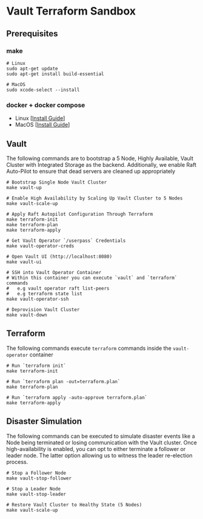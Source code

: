 # Vault Terraform Sandbox

## Prerequisites

### make

```
# Linux
sudo apt-get update
sudo apt-get install build-essential

# MacOS
sudo xcode-select --install
```

### docker + docker compose

- Linux [[Install Guide](https://docs.docker.com/desktop/install/linux-install/)]
- MacOS [[Install Guide](https://docs.docker.com/desktop/install/mac-install/)]

## Vault

The following commands are to bootstrap a 5 Node, Highly Available, Vault Cluster
with Integrated Storage as the backend. Additionally, we enable Raft Auto-Pilot
to ensure that dead servers are cleaned up appropriately

```
# Bootstrap Single Node Vault Cluster
make vault-up

# Enable High Availability by Scaling Up Vault Cluster to 5 Nodes
make vault-scale-up

# Apply Raft Autopilot Configuration Through Terraform
make terraform-init
make terraform-plan
make terraform-apply

# Get Vault Operator `/userpass` Credentials
make vault-operator-creds

# Open Vault UI (http://localhost:8080)
make vault-ui

# SSH into Vault Operator Container
# Within this container you can execute `vault` and `terraform` commands
#   e.g vault operator raft list-peers
#   e.g terraform state list
make vault-operator-ssh

# Deprovision Vault Cluster
make vault-down
```

## Terraform

The following commands execute `terraform` commands inside the `vault-operator` container

```
# Run `terraform init`
make terraform-init

# Run `terraform plan -out=terraform.plan`
make terraform-plan

# Run `terraform apply -auto-approve terraform.plan`
make terraform-apply
```

## Disaster Simulation

The following commands can be executed to simulate disaster events like a Node being terminated or losing communication with the Vault cluster.
Once high-availability is enabled, you can opt to either terminate a follower or leader node. The latter option allowing us to witness the leader re-election process.
```
# Stop a Follower Node
make vault-stop-follower

# Stop a Leader Node
make vault-stop-leader

# Restore Vault Cluster to Healthy State (5 Nodes)
make vault-scale-up
```

